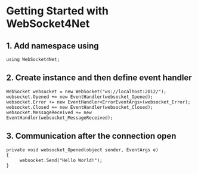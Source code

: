 # Getting Started with WebSocket4Net


## 1. Add namespace using

    using WebSocket4Net;

## 2. Create instance and then define event handler

    WebSocket websocket = new WebSocket("ws://localhost:2012/");
	websocket.Opened += new EventHandler(websocket_Opened);
	websocket.Error += new EventHandler<ErrorEventArgs>(websocket_Error);
	websocket.Closed += new EventHandler(websocket_Closed);
	websocket.MessageReceived += new EventHandler(websocket_MessageReceived);


## 3. Communication after the connection open

	private void websocket_Opened(object sender, EventArgs e)
	{
	     websocket.Send("Hello World!");
	}